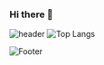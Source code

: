 ### Hi there 👋

![header](https://capsule-render.vercel.app/api?type=waving&color=green&height=200&section=header&text=SeongGyeong%20GitHub&fontSize=50&fontColor=auto)
![Top Langs](https://github-readme-stats.vercel.app/api/top-langs/?username=hsgyeong&layout=compact&hide_border=true&langs_count=10)
<!--(https://github.com/hsgyeong/github-readme-stats)-->
<!--git stats
![Anurag's GitHub stats](https://github-readme-stats.vercel.app/api?username=hsgyeong)(https://github.com/hsgyeong/github-readme-stats)-->

![Footer](https://capsule-render.vercel.app/api?type=waving&color=green&height=200&section=footer)


